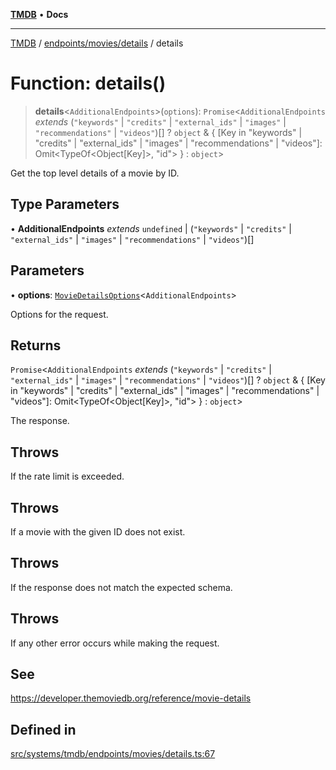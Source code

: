 [**TMDB**](../../../../README.md) • **Docs**

***

[TMDB](../../../../README.md) / [endpoints/movies/details](../README.md) / details

# Function: details()

> **details**\<`AdditionalEndpoints`\>(`options`): `Promise`\<`AdditionalEndpoints` *extends* (`"keywords"` \| `"credits"` \| `"external_ids"` \| `"images"` \| `"recommendations"` \| `"videos"`)[] ? `object` & \{ \[Key in "keywords" \| "credits" \| "external\_ids" \| "images" \| "recommendations" \| "videos"\]: Omit\<TypeOf\<Object\[Key\]\>, "id"\> \} : `object`\>

Get the top level details of a movie by ID.

## Type Parameters

• **AdditionalEndpoints** *extends* `undefined` \| (`"keywords"` \| `"credits"` \| `"external_ids"` \| `"images"` \| `"recommendations"` \| `"videos"`)[]

## Parameters

• **options**: [`MovieDetailsOptions`](../type-aliases/MovieDetailsOptions.md)\<`AdditionalEndpoints`\>

Options for the request.

## Returns

`Promise`\<`AdditionalEndpoints` *extends* (`"keywords"` \| `"credits"` \| `"external_ids"` \| `"images"` \| `"recommendations"` \| `"videos"`)[] ? `object` & \{ \[Key in "keywords" \| "credits" \| "external\_ids" \| "images" \| "recommendations" \| "videos"\]: Omit\<TypeOf\<Object\[Key\]\>, "id"\> \} : `object`\>

The response.

## Throws

If the rate limit is exceeded.

## Throws

If a movie with the given ID does not exist.

## Throws

If the response does not match the expected schema.

## Throws

If any other error occurs while making the request.

## See

https://developer.themoviedb.org/reference/movie-details

## Defined in

[src/systems/tmdb/endpoints/movies/details.ts:67](https://github.com/Norviah/media-hub/blob/65ee01fce9c30692d28d2f4e608ea7f18b4d7381/src/systems/tmdb/endpoints/movies/details.ts#L67)
